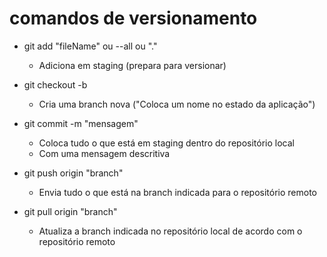 # comandos de versionamento

- git add "fileName" ou --all ou "."

  - Adiciona em staging (prepara para versionar)

- git checkout -b

  - Cria uma branch nova ("Coloca um nome no estado da aplicação")

- git commit -m "mensagem"

  - Coloca tudo o que está em staging dentro do repositório local
  - Com uma mensagem descritiva

- git push origin "branch"

  - Envia tudo o que está na branch indicada para o repositório remoto

- git pull origin "branch"
  - Atualiza a branch indicada no repositório local de acordo com o repositório remoto
